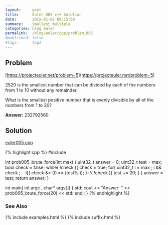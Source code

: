 ```yaml
---
layout:     post
title:      Euler 005 c++ Solution
date:       2015-01-02 09:15:00
summary:    Smallest multiple
categories: blog euler
permalink:  /blog/euler/cpp/problem_005
#published: false
#tags:      tag1
---
```


## Problem

[https://projecteuler.net/problem=5](https://projecteuler.net/problem=5)

2520 is the smallest number that can be divided by each of the numbers from 1 to 10 without any remainder.

What is the smallest positive number that is evenly divisible by all of the numbers from 1 to 20?

**Answer:** 232792560

## Solution

[euler005.cpp](https://github.com/tvarley/euler/blob/master/cpp/src/euler005.cpp)

{% highlight cpp %}
#include <iostream>

int prob005_brute_force(int max)
{
  uint32_t answer = 0;
  uint32_t test = max;
  bool check = false;
  while( !check ){
    check = true;
    for( uint32_t i = max ; i && check ; --i){
      check &= (0 == (test%i));
    }
    if( !check ){
      test += 20;
    }
  }
  answer = test;
  return answer;
}

int main( int argc , char* argv[])
{
  std::cout << "Answer: " << prob005_brute_force(20) << std::endl;
}
{% endhighlight %}

### See Also
{% include examples.html %}
{% include suffix.html %}
